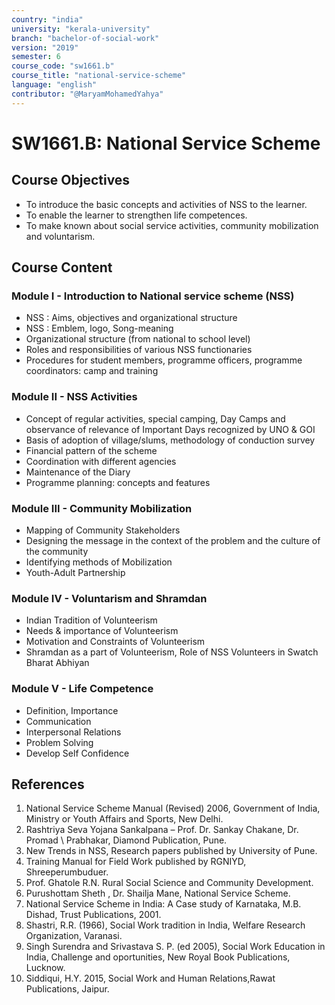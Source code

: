```yaml
---
country: "india"
university: "kerala-university"
branch: "bachelor-of-social-work"
version: "2019"
semester: 6
course_code: "sw1661.b"
course_title: "national-service-scheme"
language: "english"
contributor: "@MaryamMohamedYahya"
---
```


# SW1661.B: National Service Scheme

## Course Objectives
* To introduce the basic concepts and activities of NSS to the learner.
* To enable the learner to strengthen life competences.
* To make known about social service activities, community mobilization and voluntarism.

## Course Content
### Module I - Introduction to National service scheme (NSS)
* NSS : Aims, objectives and organizational structure
* NSS : Emblem, logo, Song-meaning
* Organizational structure (from national to school level)
* Roles and responsibilities of various NSS functionaries
* Procedures for student members, programme officers, programme coordinators: camp and training  

### Module II - NSS Activities
* Concept of regular activities, special camping, Day Camps and observance of relevance of Important Days recognized by UNO & GOI
* Basis of adoption of village/slums, methodology of conduction survey
* Financial pattern of the scheme
* Coordination with different agencies
* Maintenance of the Diary
* Programme planning: concepts and features 

### Module III - Community Mobilization
* Mapping of Community Stakeholders
* Designing the message in the context of the problem and the culture of the community
* Identifying methods of Mobilization
* Youth-Adult Partnership 

### Module IV - Voluntarism and Shramdan
* Indian Tradition of Volunteerism
* Needs & importance of Volunteerism
* Motivation and Constraints of Volunteerism
* Shramdan as a part of Volunteerism, Role of NSS Volunteers in Swatch Bharat Abhiyan

### Module V - Life Competence
* Definition, Importance
* Communication
* Interpersonal Relations
* Problem Solving
* Develop Self Confidence 

## References
1. National Service Scheme Manual (Revised) 2006, Government of India, Ministry or Youth Affairs and Sports, New Delhi.
2. Rashtriya Seva Yojana Sankalpana – Prof. Dr. Sankay Chakane, Dr. Promad \ Prabhakar, Diamond Publication, Pune.
3. New Trends in NSS, Research papers published by University of Pune.
4. Training Manual for Field Work published by RGNIYD, Shreeperumbuduer.
5. Prof. Ghatole R.N. Rural Social Science and Community Development.
6. Purushottam Sheth , Dr. Shailja Mane, National Service Scheme.
7. National Service Scheme in India: A Case study of Karnataka, M.B. Dishad, Trust Publications, 2001.
8. Shastri, R.R. (1966), Social Work tradition in India, Welfare Research Organization, Varanasi.
9. Singh Surendra and Srivastava S. P. (ed 2005), Social Work Education in India, Challenge and oportunities, New Royal Book Publications, Lucknow.
10. Siddiqui, H.Y. 2015, Social Work and Human Relations,Rawat Publications, Jaipur.